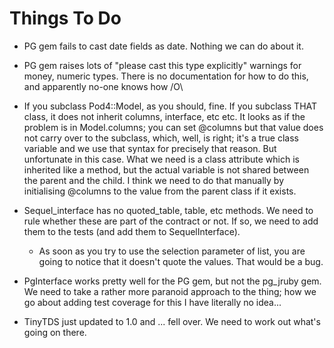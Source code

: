 Things To Do
============

* PG gem fails to cast date fields as date. Nothing we can do about it.

* PG gem raises lots of "please cast this type explicitly" warnings for money,
  numeric types. There is no documentation for how to do this, and apparently
  no-one knows how /O\

* If you subclass Pod4::Model, as you should, fine. If you subclass THAT class,
  it does not inherit columns, interface, etc etc. It looks as if the problem
  is in Model.columns; you can set @columns but that value does not carry over
  to the subclass, which, well, is right; it's a true class variable and we use
  that syntax for precisely that reason. But unfortunate in this case. What we
  need is a class attribute which is inherited like a method, but the actual
  variable is not shared between the parent and the child. I think we need to
  do that manually by initialising @columns to the value from the parent class
  if it exists.

* Sequel_interface has no quoted_table, table, etc methods. We need to rule
  whether these are part of the contract or not. If so, we need to add them to
  the tests (and add them to SequelInterface).

    * As soon as you try to use the selection parameter of list, you are going
      to notice that it doesn't quote the values.  That would be a bug.

* PgInterface works pretty well for the PG gem, but not the pg_jruby gem. We
  need to take a rather more paranoid approach to the thing; how we go about
  adding test coverage for this I have literally no idea...

* TinyTDS just updated to 1.0 and ... fell over.  We need to work out what's
  going on there.

